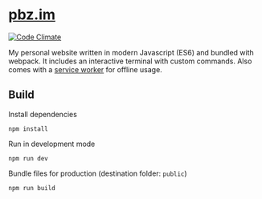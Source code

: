 # [pbz.im](https://pbz.im)
[![Code Climate](https://codeclimate.com/github/Trikolon/pbz-uber/badges/gpa.svg)](https://codeclimate.com/github/Trikolon/pbz-uber)

My personal website written in modern Javascript (ES6) and bundled with webpack. It includes an interactive terminal
with custom commands. Also comes with a 
[service worker](https://developers.google.com/web/fundamentals/primers/service-workers/) for offline usage.

## Build

Install dependencies
```
npm install
```

Run in development mode
```
npm run dev
```

Bundle files for production (destination folder: `public`)
```
npm run build
```
